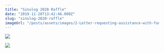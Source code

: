 ```yaml
---
title: "Sinulog 2020 Raffle"
date: "2019-11-28T13:42:46.000Z"
slug: "sinulog-2020-raffle"
imageUrl: "/posts/assets/images/2-Letter-requesting-assistance-with-fundraising-raffle-tickets.jpg"
---
```


![](https://i2.wp.com/santonino-nz.org/wp-content/uploads/2019/11/2-Letter-requesting-assistance-with-fundraising-raffle-tickets.jpg?fit=791%2C1024)

![](https://i0.wp.com/santonino-nz.org/wp-content/uploads/2019/11/2-SANTO-NINO-RAFFLE-TICKET-2020-FINAL.jpg?resize=800%2C357)